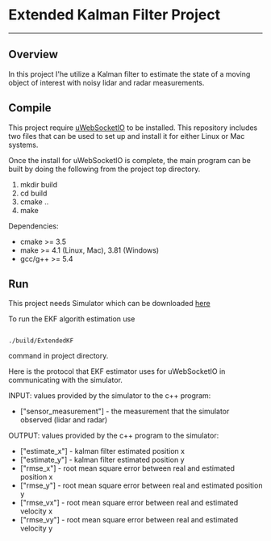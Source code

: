 # Extended Kalman Filter Project

---

## Overview

In this project I'he utilize a Kalman filter to estimate the state of a moving object of interest with noisy lidar and radar measurements.

## Compile

This project require [uWebSocketIO](https://github.com/uWebSockets/uWebSockets) to be installed. This repository includes two files that can be used to set up and install it for either Linux or Mac systems.

Once the install for uWebSocketIO is complete, the main program can be built by doing the following from the project top directory.

1. mkdir build
2. cd build
3. cmake ..
4. make

Dependencies:

* cmake >= 3.5
* make >= 4.1 (Linux, Mac), 3.81 (Windows)
* gcc/g++ >= 5.4


## Run

This project needs Simulator which can be downloaded [here](https://github.com/udacity/self-driving-car-sim/releases)

To run the EKF algorith estimation use

```

./build/ExtendedKF
```

command in project directory.


Here is the protocol that EKF estimator uses for uWebSocketIO in communicating with the simulator.


INPUT: values provided by the simulator to the c++ program:

* ["sensor_measurement"] - the measurement that the simulator observed (lidar and radar)


OUTPUT: values provided by the c++ program to the simulator:

* ["estimate_x"] - kalman filter estimated position x
* ["estimate_y"] - kalman filter estimated position y
* ["rmse_x"] - root mean square error between real and estimated position x
* ["rmse_y"] - root mean square error between real and estimated position y
* ["rmse_vx"] - root mean square error between real and estimated velocity x
* ["rmse_vy"] - root mean square error between real and estimated velocity y

